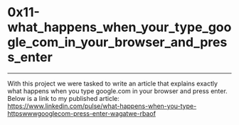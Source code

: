 # 0x11-what_happens_when_your_type_google_com_in_your_browser_and_press_enter
---
With this project we were tasked to write an article that explains exactly what happens when you type google.com in your browser and press enter. Below is a link to my published article:
https://www.linkedin.com/pulse/what-happens-when-you-type-httpswwwgooglecom-press-enter-wagatwe-rbaof
